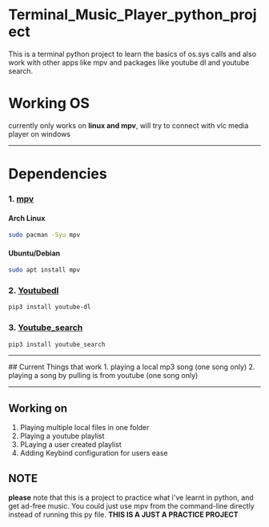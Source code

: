 # Terminal_Music_Player_python_project
This is a terminal python project to learn the basics of os.sys calls and also work with other apps like mpv and packages like youtube dl and youtube search.

# Working OS
currently only works on <b>linux and mpv</b>, will try to connect with vlc media player on windows 
<hr>

# Dependencies
### 1. [mpv](https://mpv.io/)
#### Arch Linux
```sh
sudo pacman -Syu mpv
```
#### Ubuntu/Debian
```sh
sudo apt install mpv
```

### 2. [Youtubedl](https://github.com/ytdl-org/youtube-dl)
```sh
pip3 install youtube-dl
```

### 3. [Youtube_search](https://pypi.org/project/youtube-search/)
```sh
pip3 install youtube_search
```
<hr>
## Current Things that work
1. playing a local mp3 song (one song only)
2. playing a song by pulling is from youtube (one song only)

<hr>

## Working on
1. Playing multiple local files in one folder
2. Playing a youtube playlist
3. PLaying a user created playlist
4. Adding Keybind configuration for users ease

## NOTE
**please** note that this is a project to practice what i've learnt in python, and get ad-free music. You could just use mpv from the command-line directly instead of running this py file. **THIS IS A JUST A PRACTICE PROJECT**
